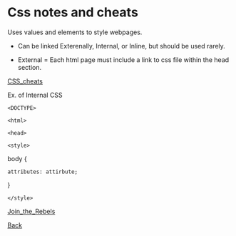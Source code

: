 # Css notes and cheats

Uses values and elements to style webpages.

- Can be linked Exterenally, Internal, or Inline, but should be used rarely.

- External = Each html page must include a link to css file within the head section.

<a href = "https://developer.mozilla.org/en-US/docs/Web/CSS/Reference">CSS_cheats</a>

Ex. of Internal CSS

`<DOCTYPE>`

`<html>`

`<head>`

`<style>`

body {

    attributes: attirbute;

}

`</style>`

<a href = "https://jones-trae.github.io/join_the_rebels/">Join_the_Rebels</a>

[Back](README.md)

<!-- Test notes to push into new addy -->